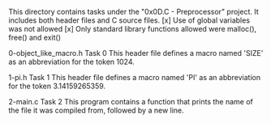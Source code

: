This directory contains tasks under the "0x0D.C - Preprocessor" project.
It includes both header files and C source files.
[x] Use of global variables was not allowed
[x] Only standard library functions allowed were malloc(), free() and exit()


0-object_like_macro.h
Task 0
This header file defines a macro named 'SIZE' as an abbreviation for the token 1024.

1-pi.h
Task 1
This header file defines a macro named 'PI' as an abbreviation for the token 3.14159265359.

2-main.c
Task 2
This program contains a function that prints the name of the file it was compiled from, followed by a new line.
